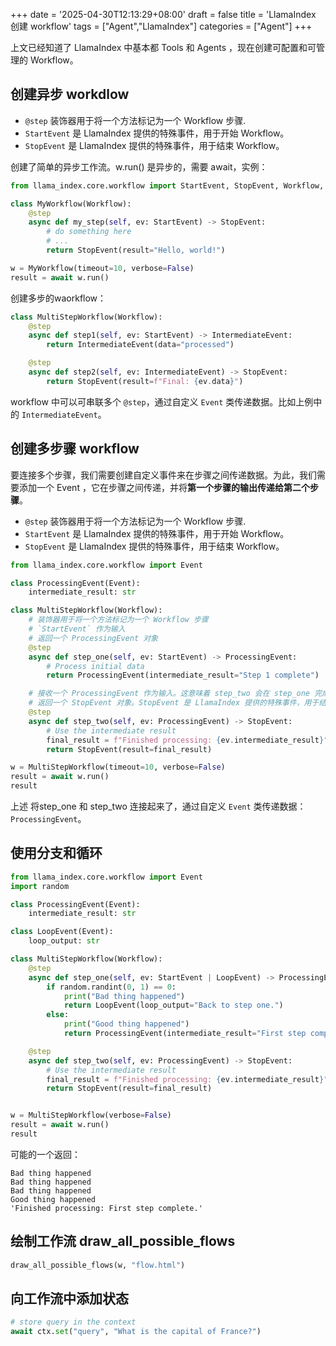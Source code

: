 +++
date = '2025-04-30T12:13:29+08:00'
draft = false
title = 'LlamaIndex 创建 workflow'
tags = ["Agent","LlamaIndex"]
categories = ["Agent"]
+++


上文已经知道了 LlamaIndex 中基本都 Tools 和 Agents ，现在创建可配置和可管理的 Workflow。

## 创建异步 workdlow

  - `@step` 装饰器用于将一个方法标记为一个 Workflow 步骤.
  - `StartEvent` 是 LlamaIndex 提供的特殊事件，用于开始 Workflow。
  - `StopEvent` 是 LlamaIndex 提供的特殊事件，用于结束 Workflow。

创建了简单的异步工作流。w.run() 是异步的，需要 await，实例：

~~~py
from llama_index.core.workflow import StartEvent, StopEvent, Workflow, step

class MyWorkflow(Workflow):
    @step
    async def my_step(self, ev: StartEvent) -> StopEvent:
        # do something here
        # ...
        return StopEvent(result="Hello, world!")

w = MyWorkflow(timeout=10, verbose=False)
result = await w.run()
~~~

创建多步的waorkflow：

~~~py
class MultiStepWorkflow(Workflow):
    @step
    async def step1(self, ev: StartEvent) -> IntermediateEvent:
        return IntermediateEvent(data="processed")

    @step
    async def step2(self, ev: IntermediateEvent) -> StopEvent:
        return StopEvent(result=f"Final: {ev.data}")
~~~

workflow 中可以可串联多个 `@step`，通过自定义 `Event` 类传递数据。比如上例中的 `IntermediateEvent`。


## 创建多步骤 workflow

要连接多个步骤，我们需要创建自定义事件来在步骤之间传递数据。为此，我们需要添加一个 Event ，它在步骤之间传递，并将**第一个步骤的输出传递给第二个步骤**。

  - `@step` 装饰器用于将一个方法标记为一个 Workflow 步骤.
  - `StartEvent` 是 LlamaIndex 提供的特殊事件，用于开始 Workflow。
  - `StopEvent` 是 LlamaIndex 提供的特殊事件，用于结束 Workflow。

~~~py
from llama_index.core.workflow import Event

class ProcessingEvent(Event):
    intermediate_result: str

class MultiStepWorkflow(Workflow):
    # 装饰器用于将一个方法标记为一个 Workflow 步骤
    # `StartEvent` 作为输入
    # 返回一个 ProcessingEvent 对象
    @step  
    async def step_one(self, ev: StartEvent) -> ProcessingEvent:
        # Process initial data
        return ProcessingEvent(intermediate_result="Step 1 complete")

    # 接收一个 ProcessingEvent 作为输入。这意味着 step_two 会在 step_one 完成并发出 ProcessingEvent 后被触发。
    # 返回一个 StopEvent 对象。StopEvent 是 LlamaIndex 提供的特殊事件，用于结束 Workflow。
    @step
    async def step_two(self, ev: ProcessingEvent) -> StopEvent:
        # Use the intermediate result
        final_result = f"Finished processing: {ev.intermediate_result}"
        return StopEvent(result=final_result)

w = MultiStepWorkflow(timeout=10, verbose=False)
result = await w.run()
result
~~~

上述 将step_one 和 step_two 连接起来了，通过自定义 `Event` 类传递数据：`ProcessingEvent`。


## 使用分支和循环

~~~py
from llama_index.core.workflow import Event
import random

class ProcessingEvent(Event):
    intermediate_result: str

class LoopEvent(Event):
    loop_output: str

class MultiStepWorkflow(Workflow):
    @step
    async def step_one(self, ev: StartEvent | LoopEvent) -> ProcessingEvent | LoopEvent:
        if random.randint(0, 1) == 0:
            print("Bad thing happened")
            return LoopEvent(loop_output="Back to step one.")
        else:
            print("Good thing happened")
            return ProcessingEvent(intermediate_result="First step complete.")

    @step
    async def step_two(self, ev: ProcessingEvent) -> StopEvent:
        # Use the intermediate result
        final_result = f"Finished processing: {ev.intermediate_result}"
        return StopEvent(result=final_result)


w = MultiStepWorkflow(verbose=False)
result = await w.run()
result
~~~

可能的一个返回：

~~~
Bad thing happened
Bad thing happened
Bad thing happened
Good thing happened
'Finished processing: First step complete.'
~~~


## 绘制工作流 draw_all_possible_flows

~~~py
draw_all_possible_flows(w, "flow.html")
~~~


## 向工作流中添加状态

~~~py
# store query in the context
await ctx.set("query", "What is the capital of France?")
~~~


